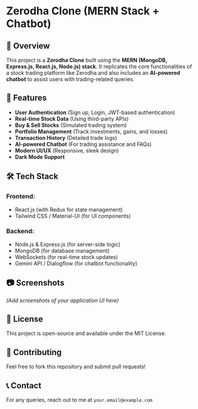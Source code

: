# Zerodha Clone (MERN Stack + Chatbot)

## 📌 Overview
This project is a **Zerodha Clone** built using the **MERN (MongoDB, Express.js, React.js, Node.js) stack**. It replicates the core functionalities of a stock trading platform like Zerodha and also includes an **AI-powered chatbot** to assist users with trading-related queries.

## 🚀 Features
- **User Authentication** (Sign up, Login, JWT-based authentication)
- **Real-time Stock Data** (Using third-party APIs)
- **Buy & Sell Stocks** (Simulated trading system)
- **Portfolio Management** (Track investments, gains, and losses)
- **Transaction History** (Detailed trade logs)
- **AI-powered Chatbot** (For trading assistance and FAQs)
- **Modern UI/UX** (Responsive, sleek design)
- **Dark Mode Support**

## 🛠️ Tech Stack
### **Frontend:**
- React.js (with Redux for state management)
- Tailwind CSS / Material-UI (for UI components)

### **Backend:**
- Node.js & Express.js (for server-side logic)
- MongoDB (for database management)
- WebSockets (for real-time stock updates)
- Gemini API / Dialogflow (for chatbot functionality)

## 📷 Screenshots
*(Add screenshots of your application UI here)*

## 📜 License
This project is open-source and available under the MIT License.

## 🤝 Contributing
Feel free to fork this repository and submit pull requests!

## 📞 Contact
For any queries, reach out to me at `your.email@example.com`

